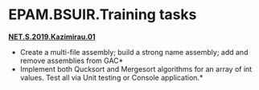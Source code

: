 # EPAM.BSUIR.Training tasks
**[NET.S.2019.Kazimirau.01](https://github.com/RyokoAzuno/EPAM.BSUIR.Training/tree/master/NET.S.2019.Kazimirau.01)**
- Create a multi-file assembly; build a strong name assembly; add and remove assemblies from GAC* 
- Implement both Qucksort and Mergesort algorithms for an array of int values. Test all via Unit testing or Console application.*


